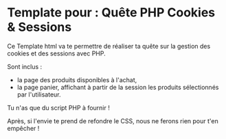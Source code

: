 # Template pour : Quête PHP Cookies & Sessions

Ce Template html va te permettre de réaliser ta quête sur la gestion des cookies et des sessions avec PHP.

Sont inclus :

* la page des produits disponibles à l'achat,
* la page panier, affichant à partir de la session les produits sélectionnés par l'utilisateur.

Tu n'as que du script PHP à fournir !

Après, si l'envie te prend de refondre le CSS, nous ne ferons rien pour t'en empêcher !
